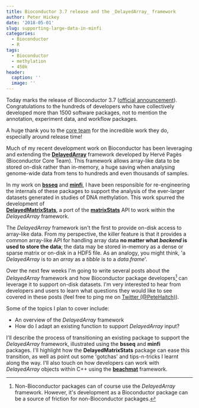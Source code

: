 ```yaml
---
title: Bioconductor 3.7 release and the _DelayedArray_ framework
author: Peter Hickey
date: '2018-05-01'
slug: supporting-large-data-in-minfi
categories:
  - Bioconductor
  - R
tags:
  - Bioconductor
  - methylation
  - 450k
header:
  caption: ''
  image: ''
---
```


Today marks the release of Bioconductor 3.7 ([official announcement](http://bioconductor.org/news/bioc_3_7_release/)). 
Congratulations to the hundreds of developers who have collectively developed 
more than 1500 software packages, not to mention the annotation, experiment 
data, and workflow packages. 

A huge thank you to the [core team](http://bioconductor.org/about/core-team/) 
for the incredible work they do, especially around release time! 

Much of my recent development work on Bioconductor has been leveraging and 
extending the 
[**DelayedArray**](https://www.bioconductor.org/packages/DelayedArray/) 
framework developed by Hervé Pagès (Bioconductor Core Team). This framework 
allows array-like data to be stored on-disk rather than in-memory, a huge 
saving when analysing genome-wide data from tens to hundreds and even thousands 
of samples.

In my work on  [**bsseq**](https://www.bioconductor.org/packages/bsseq/) and 
[**minfi**](https://www.bioconductor.org/packages/minfi/), I have been 
responsible for re-engineering the internals of these packages to support the 
analysis of the ever-larger datasets generated in studies of DNA methylation. 
This work spurred the development of  
[**DelayedMatrixStats**](https://www.bioconductor.org/packages/DelayedMatrixStats/), 
a port of the [**matrixStats**](https://cran.r-project.org/package=matrixStats) 
API to work within the _DelayedArray_ framework.

The _DelayedArray_ framework isn't the first to provide on-disk access to 
array-like data. From my perspective, the killer feature is that it provides a 
common array-like API for handling array data **no matter what *backend* is used to store the data**; the data may be stored in-memory as a dense or sparse matrix 
or on-disk in a HDF5 file. As an analogy, you might think, 'a _DelayedArray_ is 
to an _array_ as a _tibble_ is to a _data.frame_'. 

Over the next few weeks I'm going to write several posts about the 
_DelayedArray_ framework and how Bioconductor package developers[^BioC] can 
leverage it to support on-disk datasets. I'm very interested to hear from 
developers and users to learn what questions they would like to see covered in 
these posts (feel free to ping me on 
[Twitter (@PeteHaitch)](http://twitter.com/petehaitch)). 

[^BioC]: Non-Bioconductor packages can of course use the _DelayedArray_ framework. However, it's development as a Bioconductor package can be a source of friction for non-Bioconductor packages.

Some of the topics I plan to cover include:

- An overview of the _DelayedArray_ framework
- How do I adapt an existing function to support _DelayedArray_ input?

I'll describe the process of transitioning an existing package to support 
the _DelayedArray_ framework, illustrated using the **bsseq** and **minfi**   
packages. I'll highlight how the **DelayedMatrixStats** package can ease this 
transition, as well as point out some 'gotchas' and tips-n-tricks I learnt 
along the way. I'll also touch on how developers can work with _DelayedArray_ 
objects within C++ using the [**beachmat**](https://www.bioconductor.org/packages/beachmat/) framework.
